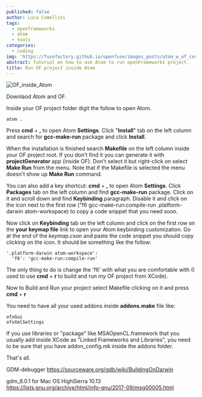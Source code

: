 ```yaml
---
published: false
author: Luca Camellini
tags:
  - openframeworks
  - atom
  - tools
categories:
  - coding
img: 'https://fusefactory.github.io/openfuse/images_posts/atom_w_of_cover.png'
abstract: Tutorial on how to use Atom to run openFrameworks project.
title: Run OF project inside Atom
---
```

![OF_inside_Atom]({{site.baseurl}}/images_posts/atom_w_of_cover.png)

Downlaod Atom and OF.

Inside your OF project folder digit the follow to open Atom.

```
atom .
```

Press **cmd** + **,** to open Atom **Settings**. Click "**Install**" tab on the left column and search for **gcc-make-run** package and click **Install**.

When the installation is finished search **Makefile** on the left column inside your OF project root. If you don't find it you can generate it with **projectGenerator** app (inside OF). Don't select it but right-click on select **Make Run** from the menu. Note that if the Makefile is selected the menu doesn't show up **Make Run** command.

You can also add a key shortcut: **cmd** + **,** to open Atom **Settings**. Click **Packages** tab on the left column and find **gcc-make-run** package. Click on it and scroll down and find **Keybinding** paragraph. Disable it and click on the icon next to the first row ("f6 gcc-make-run:compile-run .platform-darwin atom-workspace) to copy a code snippet that you need soon.

Now click on **Keybinding** tab on the left column and click on the first row on the **your keymap file** link to open your Atom keybinding customization. Go at the end of the _keymap.cson_ and paste the code snippet you should copy clicking on the icon. It should be something like the follow:

```
'.platform-darwin atom-workspace':
  'f6': 'gcc-make-run:compile-run'
```

The only thing to do is change the 'f6' with what you are comfortable with (I used to use **cmd** + **r** to build and run my OF project from XCode).

Now to Build and Run your project select Makefile clicking on it and press **cmd** + **r**

You need to have all your used addons inside **addons.make** file like:

```
ofxGui
ofxXmlSettings

```

If you use libraries or "package" like MSAOpenCL.framework that you usually add inside XCode as "Linked Frameworks and Libraries", you need to be sure that you have addon_config.mk inside the addons folder.

That's all.

GDM-debugger
https://sourceware.org/gdb/wiki/BuildingOnDarwin

gdm_8.0.1 for Mac OS HighSierra 10.13	
https://lists.gnu.org/archive/html/info-gnu/2017-09/msg00005.html

